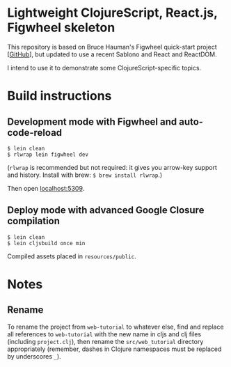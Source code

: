 # Lightweight ClojureScript, React.js, Figwheel skeleton

This repository is based on Bruce Hauman's Figwheel quick-start project [[GitHub](https://github.com/bhauman/lein-figwheel/wiki/Quick-Start)], but updated to use a recent Sablono and React and ReactDOM.

I intend to use it to demonstrate some ClojureScript-specific topics.

# Build instructions

## Development mode with Figwheel and auto-code-reload

```
$ lein clean
$ rlwrap lein figwheel dev
```

(`rlwrap` is recommended but not required: it gives you arrow-key support and history. Install with brew: `$ brew install rlwrap`.)

Then open [localhost:5309](http://localhost:5309).

## Deploy mode with advanced Google Closure compilation

```
$ lein clean
$ lein cljsbuild once min
```

Compiled assets placed in `resources/public`.

# Notes

## Rename
To rename the project from `web-tutorial` to whatever else, find and replace all references to `web-tutorial` with the new name in cljs and clj files (including `project.clj`), then rename the `src/web_tutorial` directory appropriately (remember, dashes in Clojure namespaces must be replaced by underscores `_`).
